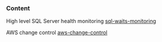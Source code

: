 <h3>Content</h3>
<p>High level SQL Server health monitoring <a href="https://github.com/alekseybochkov/publications/tree/master/sql-waits-monitoring" rel="nofollow">sql-waits-monitoring</a></p>
<p>AWS change control <a href="https://github.com/alekseybochkov/publications/tree/aws-change-control/aws-change-control" rel="nofollow">aws-change-control</a></p>
